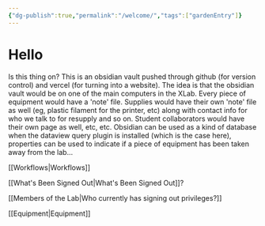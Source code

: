 ```yaml
---
{"dg-publish":true,"permalink":"/welcome/","tags":["gardenEntry"]}
---
```



# Hello

Is this thing on? This is an obsidian vault pushed through github (for version control) and vercel (for turning into a website). The idea is that the obsidian vault would be on one of the main computers in the XLab. Every piece of equipment would have a 'note' file. Supplies would have their own 'note' file as well (eg, plastic filament for the printer, etc) along with contact info for who we talk to for resupply and so on. Student collaborators would have their own page as well, etc, etc. Obsidian can be used as a kind of database when the dataview query plugin is installed (which is the case here), properties can be used to indicate if a piece of equipment has been taken away from the lab... 

[[Workflows\|Workflows]]

[[What's Been Signed Out\|What's Been Signed Out]]?

[[Members of the Lab\|Who currently has signing out privileges?]]

[[Equipment\|Equipment]]
